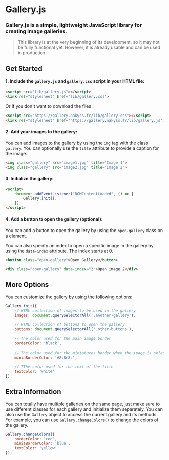 # Gallery.js
### Gallery.js is a simple, lightweight JavaScript library for creating image galleries.

>This library is at the very beginning of its development, so it may not be fully functional yet. However, it is already usable and can be used in production.

## Get Started

#### 1. Include the `gallery.js` and `gallery.css` script in your HTML file:

```html
<script src="lib/gallery.js"></script>
<link rel="stylesheet" href="lib/gallery.css">
```
Or if you don't want to download the files :
```html
<script src="https://gallery.nakyss.fr/lib/gallery.css"></script>
<link rel="stylesheet" href="https://gallery.nakyss.fr/lib/gallery.js">
```

#### 2. Add your images to the gallery:

You can add images to the gallery by using the `img` tag with the class `gallery`. You can optionally use the `title` attribute to provide a caption for the image.

```html
<img class="gallery" src="image1.jpg" title="Image 1">
<img class="gallery" src="image2.jpg" title="Image 2">
```

#### 3. Initialize the gallery:
```html
<script>
    document.addEventListener("DOMContentLoaded", () => {
        Gallery.init();
    });
</script>
```

#### 4. Add a button to open the gallery (optional):

You can add a button to open the gallery by using the `open-gallery` class on a element. 

You can also specify an index to open a specific image in the gallery by using the `data-index` attribute. The index starts at 0.

```html
<button class="open-gallery">Open Gallery</button>

<div class="open-gallery" data-index="2">Open image 2</div>
```

## More Options
You can customize the gallery by using the following options:
```javascript
Gallery.init({
    // HTML collection of images to be used in the gallery
    images: document.querySelectorAll('.another-gallery'),
    
    // HTML collection of buttons to open the gallery
    buttons: document.querySelectorAll('.other-buttons'),
    
    // The color used for the main image border
    borderColor: 'black',
    
    // The color used for the miniatures border when the image is selected
    miniaBorderColor: '#8c8c8c',
    
    // TThe color used for the text of the title
    textColor: 'white'
});
```

## Extra Information

You can totally have multiple galleries on the same page, just make sure to use different classes for each gallery and initialize them separately.
You can also use the `Gallery` object to access the current gallery and its methods. For example, you can use `Gallery.changeColors()` to change the colors of the gallery.

```javascript
Gallery.changeColors({
    borderColor: 'red',
    miniaBorderColor: 'blue',
    textColor: 'yellow'
});
```